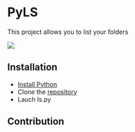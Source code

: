 # PyLS

This project allows you to list your folders

![](https://img.shields.io/github/stars/JeromeChenaie/pyls)

## Installation
- [Install Python](https://www.python.org/) 
- Clone the [repository](https://github.com/JeromeChenaie/tp-open-source)
- Lauch ls.py


## Contribution
